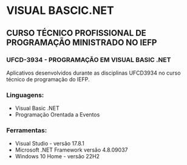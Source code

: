 # VISUAL BASCIC.NET

## CURSO TÉCNICO PROFISSIONAL DE PROGRAMAÇÃO MINISTRADO NO IEFP

### UFCD-3934 - PROGRAMAÇÃO EM VISUAL BASIC .NET

Aplicativos desenvolvidos durante as disciplinas UFCD3934 no curso técnico de programação do IEFP.

### Linguagens:

* Visual Basic .NET
* Programação Orentada a Eventos

### Ferramentas:

* Visual Studio - versão 17.8.1
* Microsoft .NET Framework versão 4.8.09037
* Windows 10 Home - versão 22H2
